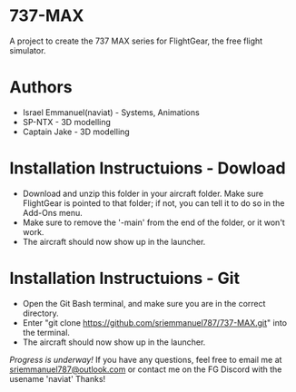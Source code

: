 # 737-MAX
A project to create the 737 MAX series for FlightGear, the free flight simulator.

# Authors
- Israel Emmanuel(naviat) - Systems, Animations
- SP-NTX - 3D modelling
- Captain Jake - 3D modelling

# Installation Instructuions - Dowload
- Download and unzip this folder in your aircraft folder. Make sure FlightGear is pointed to that folder; if not, you can tell it to do so in the Add-Ons menu.
- Make sure to remove the '-main' from the end of the folder, or it won't work.
- The aircraft should now show up in the launcher.

# Installation Instructuions - Git
- Open the Git Bash terminal, and make sure you are in the correct directory.
- Enter "git clone https://github.com/sriemmanuel787/737-MAX.git" into the terminal.
- The aircraft should now show up in the launcher.

*Progress is underway!* If you have any questions, feel free to email me at sriemmanuel787@outlook.com or contact me on the FG Discord with the usename 'naviat' Thanks!